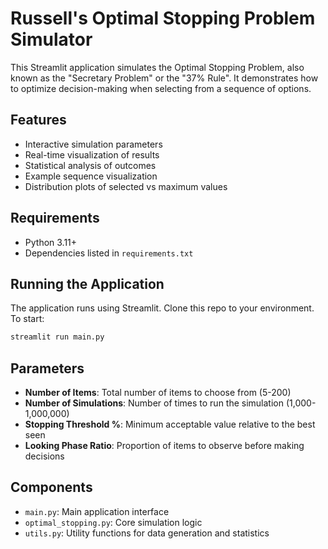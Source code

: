 
# Russell's Optimal Stopping Problem Simulator

This Streamlit application simulates the Optimal Stopping Problem, also known as the "Secretary Problem" or the "37% Rule". It demonstrates how to optimize decision-making when selecting from a sequence of options.

## Features

- Interactive simulation parameters
- Real-time visualization of results
- Statistical analysis of outcomes
- Example sequence visualization
- Distribution plots of selected vs maximum values

## Requirements

- Python 3.11+
- Dependencies listed in `requirements.txt`

## Running the Application

The application runs using Streamlit. Clone this repo to your environment. To start:

```bash
streamlit run main.py
```

## Parameters

- **Number of Items**: Total number of items to choose from (5-200)
- **Number of Simulations**: Number of times to run the simulation (1,000-1,000,000)
- **Stopping Threshold %**: Minimum acceptable value relative to the best seen
- **Looking Phase Ratio**: Proportion of items to observe before making decisions

## Components

- `main.py`: Main application interface
- `optimal_stopping.py`: Core simulation logic
- `utils.py`: Utility functions for data generation and statistics
